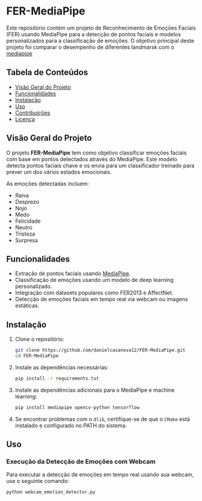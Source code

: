 # FER-MediaPipe

Este repositório contém um projeto de Reconhecimento de Emoções Faciais (FER) usando MediaPipe para a detecção de pontos faciais e modelos personalizados para a classificação de emoções.
O objetivo principal deste projeto foi comparar o desempenho de diferentes landmarsk com o [mediapipe](https://ai.google.dev/edge/mediapipe/solutions/guide?hl=pt-br)
## Tabela de Conteúdos

- [Visão Geral do Projeto](#visão-geral-do-projeto)
- [Funcionalidades](#funcionalidades)
- [Instalação](#instalação)
- [Uso](#uso)
- [Contribuições](#contribuições)
- [Licença](#licença)

## Visão Geral do Projeto

O projeto **FER-MediaPipe** tem como objetivo classificar emoções faciais com base em pontos detectados através do MediaPipe. Este modelo detecta pontos faciais chave e os envia para um classificador treinado para prever um dos vários estados emocionais.

As emoções detectadas incluem:
- Raiva
- Desprezo
- Nojo
- Medo
- Felicidade
- Neutro
- Tristeza
- Surpresa

## Funcionalidades

- Extração de pontos faciais usando [MediaPipe](https://google.github.io/mediapipe/).
- Classificação de emoções usando um modelo de deep learning personalizado.
- Integração com datasets populares como FER2013 e AffectNet.
- Detecção de emoções faciais em tempo real via webcam ou imagens estáticas.

## Instalação

1. Clone o repositório:
    ```bash
    git clone https://github.com/danielcasanova12/FER-MediaPipe.git
    cd FER-MediaPipe
    ```

2. Instale as dependências necessárias:
    ```bash
    pip install -r requirements.txt
    ```

3. Instale as dependências adicionais para o MediaPipe e machine learning:
    ```bash
    pip install mediapipe opencv-python tensorflow
    ```

4. Se encontrar problemas com o `dlib`, certifique-se de que o `CMake` está instalado e configurado no PATH do sistema.

## Uso

### Execução da Detecção de Emoções com Webcam

Para executar a detecção de emoções em tempo real usando sua webcam, use o seguinte comando:

```bash
python webcam_emotion_detector.py
